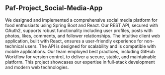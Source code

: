 ## Paf-Project_Social-Media-App

We designed and implemented a comprehensive social media platform for food enthusiasts using Spring Boot and React. Our REST API, secured with OAuth2, supports robust functionality including user profiles, posts with photos, likes, comments, and follower relationships. The intuitive client web application, built with React, ensures a user-friendly experience for non-technical users. The API is designed for scalability and is compatible with mobile applications. Our team employed best practices, including GitHub Workflow for version control, to deliver a secure, stable, and maintainable platform. This project showcases our expertise in full-stack development and modern web technologies.
